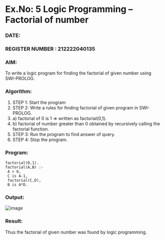 # Ex.No: 5   Logic Programming – Factorial of number   
### DATE:                                                                            
### REGISTER NUMBER : 212222040135
### AIM: 
To  write  a logic program for finding the factorial of given number using SWI-PROLOG. 
### Algorithm:
1. STEP 1: Start the program
2. STEP 2:  Write a rules for finding factorial of given program in SWI-PROLOG.
3.   a)	factorial of 0 is 1 => written as factorial(0,1).
4.   b)	factorial of number greater than 0 obtained by recursively calling the factorial    function.
5. STEP 3: Run the program  to find answer of  query.
6. STEP 4: Stop the program.

### Program:
```
factorial(0,1).
factorial(A,B) :-
 A > 0,
 C is A-1,
 factorial(C,D),
 B is A*D. 
```
### Output:
![image](https://github.com/user-attachments/assets/23eb6e5d-9000-4bf1-bdab-1c8cead3ceee)
### Result:
Thus the factorial of given number was found by logic programming. 
